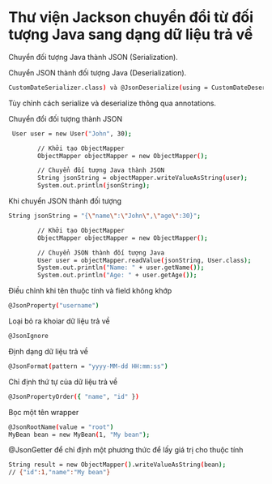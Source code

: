# Thư viện Jackson chuyển đổi từ đối tượng Java sang dạng dữ liệu trả về

Chuyển đối tượng Java thành JSON (Serialization).

Chuyển JSON thành đối tượng Java (Deserialization).

```sh
CustomDateSerializer.class) và @JsonDeserialize(using = CustomDateDeserializer.class) trên field expiredDate.
```

Tùy chỉnh cách serialize và deserialize thông qua annotations.

Chuyển đổi đối tượng thành JSON

```sh
 User user = new User("John", 30);

        // Khởi tạo ObjectMapper
        ObjectMapper objectMapper = new ObjectMapper();

        // Chuyển đối tượng Java thành JSON
        String jsonString = objectMapper.writeValueAsString(user);
        System.out.println(jsonString);
```

Khi chuyển JSON thành đối tượng

```sh
String jsonString = "{\"name\":\"John\",\"age\":30}";

        // Khởi tạo ObjectMapper
        ObjectMapper objectMapper = new ObjectMapper();

        // Chuyển JSON thành đối tượng Java
        User user = objectMapper.readValue(jsonString, User.class);
        System.out.println("Name: " + user.getName());
        System.out.println("Age: " + user.getAge());
```

Điều chỉnh khi tên thuộc tính và field không khớp

```sh
@JsonProperty("username")
```

Loại bỏ ra khoiar dữ liệu trả về

```sh
@JsonIgnore
```

Định dạng dữ liệu trả về

```sh
@JsonFormat(pattern = "yyyy-MM-dd HH:mm:ss")
```

Chỉ định thứ tự của dữ liệu trả về

```sh
@JsonPropertyOrder({ "name", "id" })
```

Bọc một tên wrapper

```sh
@JsonRootName(value = "root")
MyBean bean = new MyBean(1, "My bean");
```

@JsonGetter để chỉ định một phương thức để lấy giá trị cho thuộc tính

```sh
String result = new ObjectMapper().writeValueAsString(bean);
// {"id":1,"name":"My bean"}
```
